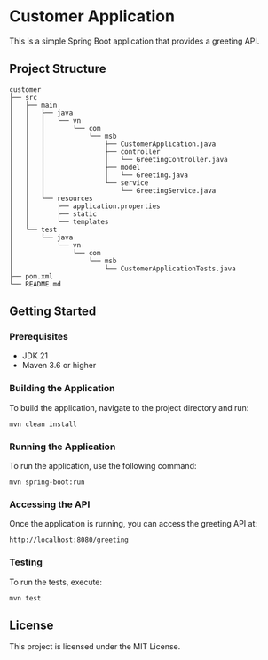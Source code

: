 # Customer Application

This is a simple Spring Boot application that provides a greeting API.

## Project Structure

```
customer
├── src
│   ├── main
│   │   ├── java
│   │   │   └── vn
│   │   │       └── com
│   │   │           └── msb
│   │   │               ├── CustomerApplication.java
│   │   │               ├── controller
│   │   │               │   └── GreetingController.java
│   │   │               ├── model
│   │   │               │   └── Greeting.java
│   │   │               └── service
│   │   │                   └── GreetingService.java
│   │   └── resources
│   │       ├── application.properties
│   │       ├── static
│   │       └── templates
│   └── test
│       └── java
│           └── vn
│               └── com
│                   └── msb
│                       └── CustomerApplicationTests.java
├── pom.xml
└── README.md
```

## Getting Started

### Prerequisites

- JDK 21
- Maven 3.6 or higher

### Building the Application

To build the application, navigate to the project directory and run:

```
mvn clean install
```

### Running the Application

To run the application, use the following command:

```
mvn spring-boot:run
```

### Accessing the API

Once the application is running, you can access the greeting API at:

```
http://localhost:8080/greeting
```

### Testing

To run the tests, execute:

```
mvn test
```

## License

This project is licensed under the MIT License.